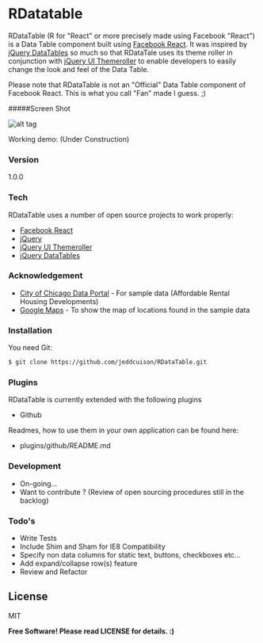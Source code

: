 # RDatatable

RDataTable (R for "React" or more precisely made using Facebook "React") is a Data Table component built using [Facebook React]. It was inspired by [jQuery DataTables] so much so that RDataTale uses its theme roller in conjunction with [jQuery UI Themeroller] to enable developers to easily change the look and feel of the Data Table.

Please note that RDataTable is not an "Official" Data Table component of Facebook React. This is what you call "Fan" made I guess. ;)

#####Screen Shot

![alt tag](http://i107.photobucket.com/albums/m295/jeddcuison/rdatatable-sample-screen-shot_zps2072db80.png)

Working demo: (Under Construction)

### Version
1.0.0

### Tech

RDataTable uses a number of open source projects to work properly:

 - [Facebook React]
 - [jQuery]
 - [jQuery UI Themeroller]
 - [jQuery DataTables]

### Acknowledgement

 - [City of Chicago Data Portal] - For sample data (Affordable Rental Housing Developments)
 - [Google Maps] - To show the map of locations found in the sample data

### Installation

You need Git:

```sh
$ git clone https://github.com/jeddcuison/RDataTable.git
```

### Plugins

RDataTable is currently extended with the following plugins

* Github

Readmes, how to use them in your own application can be found here:

* plugins/github/README.md

### Development

 - On-going...
 - Want to contribute ? (Review of open sourcing procedures still in the backlog)

### Todo's

 - Write Tests
 - Include Shim and Sham for IE8 Compatibility
 - Specify non data columns for static text, buttons, checkboxes etc...
 - Add expand/collapse row(s) feature
 - Review and Refactor

License
----

MIT

**Free Software! Please read LICENSE for details. :)**

[jQuery]:http://jquery.com/
[Facebook React]:http://facebook.github.io/react/
[jQuery DataTables]:http://www.datatables.net/
[jQuery UI Themeroller]:http://jqueryui.com/themeroller/
[Google Maps]:https://www.google.com/maps
[City of Chicago Data Portal]:https://data.cityofchicago.org/
